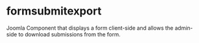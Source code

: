 # formsubmitexport
Joomla Component that displays a form client-side and allows the admin-side to download submissions from the form.
